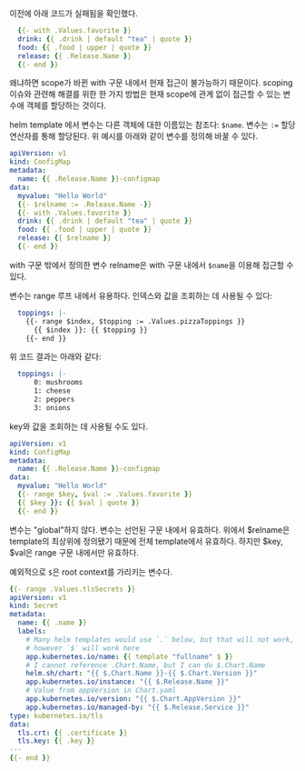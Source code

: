 이전에 아래 코드가 실패됨을 확인했다.

``` yaml
  {{- with .Values.favorite }}
  drink: {{ .drink | default "tea" | quote }}
  food: {{ .food | upper | quote }}
  release: {{ .Release.Name }}
  {{- end }}
```

왜냐하면 scope가 바뀐 with 구문 내에서 현재 접근이 불가능하기 때문이다. scoping 이슈와 관련해 해결를 위한 한 가지 방법은 현재 scope에 관계 없이 접근할 수 있는 변수애 객체를 할당하는 것이다.

helm template 에서 변수는 다른 객체에 대한 이름있는 참조다: `$name`. 변수는 `:=` 할당 연산자를 통해 할당된다. 위 예시를 아래와 같이 변수를 정의해 바꿀 수 있다.

``` yaml
apiVersion: v1
kind: ConfigMap
metadata:
  name: {{ .Release.Name }}-configmap
data:
  myvalue: "Hello World"
  {{- $relname := .Release.Name -}}
  {{- with .Values.favorite }}
  drink: {{ .drink | default "tea" | quote }}
  food: {{ .food | upper | quote }}
  release: {{ $relname }}
  {{- end }}
```

with 구문 밖에서 정의한 변수 relname은 with 구문 내에서 `$name`을 이용해 접근할 수 있다.

변수는 range 루프 내에서 유용하다. 인덱스와 값을 조회하는 데 사용될 수 있다:

``` yaml
  toppings: |-
    {{- range $index, $topping := .Values.pizzaToppings }}
      {{ $index }}: {{ $topping }}
    {{- end }}    
```

위 코드 결과는 아래와 같다:

``` yaml
  toppings: |-
      0: mushrooms
      1: cheese
      2: peppers
      3: onions
```

key와 값을 조회하는 데 사용될 수도 있다.

``` yaml
apiVersion: v1
kind: ConfigMap
metadata:
  name: {{ .Release.Name }}-configmap
data:
  myvalue: "Hello World"
  {{- range $key, $val := .Values.favorite }}
  {{ $key }}: {{ $val | quote }}
  {{- end }}
```

변수는 "global"하지 않다. 변수는 선언된 구문 내에서 유효하다. 위에서 $relname은 template의 최상위에 정의됐기 때문에 전체 template에서 유효하다. 하지만 $key, $val은 range 구문 내에서만 유효하다.

예외적으로 `$`은 root context를 가리키는 변수다.

``` yaml
{{- range .Values.tlsSecrets }}
apiVersion: v1
kind: Secret
metadata:
  name: {{ .name }}
  labels:
    # Many helm templates would use `.` below, but that will not work,
    # however `$` will work here
    app.kubernetes.io/name: {{ template "fullname" $ }}
    # I cannot reference .Chart.Name, but I can do $.Chart.Name
    helm.sh/chart: "{{ $.Chart.Name }}-{{ $.Chart.Version }}"
    app.kubernetes.io/instance: "{{ $.Release.Name }}"
    # Value from appVersion in Chart.yaml
    app.kubernetes.io/version: "{{ $.Chart.AppVersion }}"
    app.kubernetes.io/managed-by: "{{ $.Release.Service }}"
type: kubernetes.io/tls
data:
  tls.crt: {{ .certificate }}
  tls.key: {{ .key }}
---
{{- end }}
```